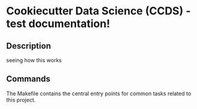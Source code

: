 # Cookiecutter Data Science (CCDS) - test documentation!

## Description

seeing how this works

## Commands

The Makefile contains the central entry points for common tasks related to this project.

